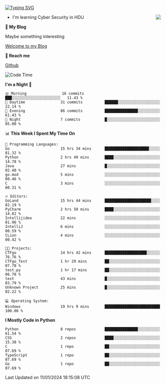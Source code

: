 [![Typing SVG](https://readme-typing-svg.herokuapp.com?font=Fira+Code&pause=1000&random=false&width=450&height=60&lines=Hello+%F0%9F%91%8B%F0%9F%8F%BB;I'm+JBNRZ)](https://git.io/typing-svg)

<a href="#">
  <img align="right" src="https://github-readme-stats.vercel.app/api?username=JBNRZ&show_icons=true&bg_color=15,f2f7fd,E0EAFC" />
</a>

- I'm learning Cyber Security in HDU

 **🌱 My Blog**

Maybe something interesting

[Welcome to my Blog](https://jbnrz.com.cn/)

 **💬 Reach me** 

[Github](https://github.com/JBNRZ)


<!--START_SECTION:waka-->
![Code Time](http://img.shields.io/badge/Code%20Time-263%20hrs%2025%20mins-blue)

**I'm a Night 🦉** 

```text
🌞 Morning                16 commits          ███░░░░░░░░░░░░░░░░░░░░░░   11.43 % 
🌆 Daytime                31 commits          ██████░░░░░░░░░░░░░░░░░░░   22.14 % 
🌃 Evening                86 commits          ███████████████░░░░░░░░░░   61.43 % 
🌙 Night                  7 commits           █░░░░░░░░░░░░░░░░░░░░░░░░   05.00 % 
```


📊 **This Week I Spent My Time On** 

```text
💬 Programming Languages: 
Go                       15 hrs 34 mins      ████████████████████░░░░░   81.32 % 
Python                   2 hrs 49 mins       ████░░░░░░░░░░░░░░░░░░░░░   14.78 % 
Java                     27 mins             █░░░░░░░░░░░░░░░░░░░░░░░░   02.40 % 
go.mod                   5 mins              ░░░░░░░░░░░░░░░░░░░░░░░░░   00.46 % 
C                        3 mins              ░░░░░░░░░░░░░░░░░░░░░░░░░   00.31 % 

🔥 Editors: 
GoLand                   15 hrs 44 mins      █████████████████████░░░░   82.19 % 
PyCharm                  2 hrs 50 mins       ████░░░░░░░░░░░░░░░░░░░░░   14.82 % 
Intellijidea             22 mins             ░░░░░░░░░░░░░░░░░░░░░░░░░   01.96 % 
IntelliJ                 6 mins              ░░░░░░░░░░░░░░░░░░░░░░░░░   00.59 % 
CLion                    4 mins              ░░░░░░░░░░░░░░░░░░░░░░░░░   00.42 % 

🐱‍💻 Projects: 
CTFgo                    14 hrs 42 mins      ███████████████████░░░░░░   76.76 % 
CTFgo_Test               1 hr 29 mins        ██░░░░░░░░░░░░░░░░░░░░░░░   07.78 % 
test.py                  1 hr 17 mins        ██░░░░░░░░░░░░░░░░░░░░░░░   06.78 % 
test                     43 mins             █░░░░░░░░░░░░░░░░░░░░░░░░   03.79 % 
Unknown Project          25 mins             █░░░░░░░░░░░░░░░░░░░░░░░░   02.22 % 

💻 Operating System: 
Windows                  19 hrs 9 mins       █████████████████████████   100.00 % 
```

**I Mostly Code in Python** 

```text
Python                   8 repos             ███████████████░░░░░░░░░░   61.54 % 
CSS                      2 repos             ████░░░░░░░░░░░░░░░░░░░░░   15.38 % 
C                        1 repo              ██░░░░░░░░░░░░░░░░░░░░░░░   07.69 % 
TypeScript               1 repo              ██░░░░░░░░░░░░░░░░░░░░░░░   07.69 % 
Go                       1 repo              ██░░░░░░░░░░░░░░░░░░░░░░░   07.69 % 
```




 Last Updated on 11/01/2024 18:15:08 UTC
<!--END_SECTION:waka-->
